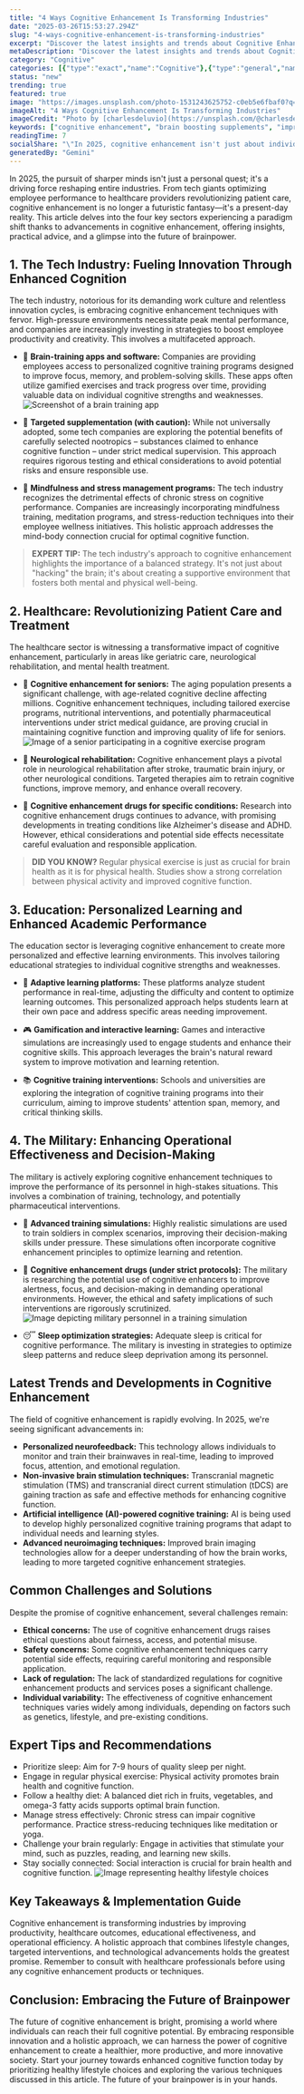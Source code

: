 ```yaml
---
title: "4 Ways Cognitive Enhancement Is Transforming Industries"
date: "2025-03-26T15:53:27.294Z"
slug: "4-ways-cognitive-enhancement-is-transforming-industries"
excerpt: "Discover the latest insights and trends about Cognitive Enhancement. This comprehensive guide covers everything you need to know about Cognitive Enhancement in 2025."
metaDescription: "Discover the latest insights and trends about Cognitive Enhancement. This comprehensive guide covers everything you need to know about Cognitive Enhancemen..."
category: "Cognitive"
categories: [{"type":"exact","name":"Cognitive"},{"type":"general","name":"Neuroscience"},{"type":"medium","name":"Neurotechnology"},{"type":"specific","name":"Brain Stimulation"},{"type":"niche","name":"tDCS"}]
status: "new"
trending: true
featured: true
image: "https://images.unsplash.com/photo-1531243625752-c0eb5e6fbaf0?q=85&w=1200&fit=max&fm=webp&auto=compress"
imageAlt: "4 Ways Cognitive Enhancement Is Transforming Industries"
imageCredit: "Photo by [charlesdeluvio](https://unsplash.com/@charlesdeluvio) on Unsplash"
keywords: ["cognitive enhancement", "brain boosting supplements", "improve cognitive function", "cognitive enhancement techniques", "best nootropics for memory", "how to improve brainpower naturally", "cognitive enhancement drugs", "cognitive function supplements reviews", "boost memory and focus naturally", "cognitive enhancement for seniors"]
readingTime: 7
socialShare: "\"In 2025, cognitive enhancement isn't just about individual improvement; it's reshaping entire industries, from tech innovation to military strategy.  The future of brainpower is being written now.\""
generatedBy: "Gemini"
---
```




In 2025, the pursuit of sharper minds isn't just a personal quest; it's a driving force reshaping entire industries. From tech giants optimizing employee performance to healthcare providers revolutionizing patient care, cognitive enhancement is no longer a futuristic fantasy—it's a present-day reality.  This article delves into the four key sectors experiencing a paradigm shift thanks to advancements in cognitive enhancement, offering insights, practical advice, and a glimpse into the future of brainpower.

## 1. The Tech Industry: Fueling Innovation Through Enhanced Cognition

The tech industry, notorious for its demanding work culture and relentless innovation cycles, is embracing cognitive enhancement techniques with fervor.  High-pressure environments necessitate peak mental performance, and companies are increasingly investing in strategies to boost employee productivity and creativity.  This involves a multifaceted approach.

* 🧠 **Brain-training apps and software:**  Companies are providing employees access to personalized cognitive training programs designed to improve focus, memory, and problem-solving skills.  These apps often utilize gamified exercises and track progress over time, providing valuable data on individual cognitive strengths and weaknesses. ![Screenshot of a brain training app](https://images.unsplash.com/photo-1549504537-57b91460ba7c?q=85&w=1200&fit=max&fm=webp&auto=compress)

* 💊 **Targeted supplementation (with caution):** While not universally adopted, some tech companies are exploring the potential benefits of carefully selected nootropics – substances claimed to enhance cognitive function – under strict medical supervision.  This approach requires rigorous testing and ethical considerations to avoid potential risks and ensure responsible use.

* 🧘 **Mindfulness and stress management programs:**  The tech industry recognizes the detrimental effects of chronic stress on cognitive performance.  Companies are increasingly incorporating mindfulness training, meditation programs, and stress-reduction techniques into their employee wellness initiatives.  This holistic approach addresses the mind-body connection crucial for optimal cognitive function.

> **EXPERT TIP:**  The tech industry's approach to cognitive enhancement highlights the importance of a balanced strategy.  It's not just about "hacking" the brain; it's about creating a supportive environment that fosters both mental and physical well-being.

## 2. Healthcare: Revolutionizing Patient Care and Treatment

The healthcare sector is witnessing a transformative impact of cognitive enhancement, particularly in areas like geriatric care, neurological rehabilitation, and mental health treatment.

* 👴 **Cognitive enhancement for seniors:**  The aging population presents a significant challenge, with age-related cognitive decline affecting millions.  Cognitive enhancement techniques, including tailored exercise programs, nutritional interventions, and potentially pharmaceutical interventions under strict medical guidance, are proving crucial in maintaining cognitive function and improving quality of life for seniors. ![Image of a senior participating in a cognitive exercise program](https://images.unsplash.com/photo-1531243625752-c0eb5e6fbaf0?q=85&w=1200&fit=max&fm=webp&auto=compress)

* 🧠 **Neurological rehabilitation:**  Cognitive enhancement plays a pivotal role in neurological rehabilitation after stroke, traumatic brain injury, or other neurological conditions.  Targeted therapies aim to retrain cognitive functions, improve memory, and enhance overall recovery.

* 💊 **Cognitive enhancement drugs for specific conditions:**  Research into cognitive enhancement drugs continues to advance, with promising developments in treating conditions like Alzheimer's disease and ADHD.  However, ethical considerations and potential side effects necessitate careful evaluation and responsible application.

> **DID YOU KNOW?**  Regular physical exercise is just as crucial for brain health as it is for physical health.  Studies show a strong correlation between physical activity and improved cognitive function.

## 3. Education: Personalized Learning and Enhanced Academic Performance

The education sector is leveraging cognitive enhancement to create more personalized and effective learning environments.  This involves tailoring educational strategies to individual cognitive strengths and weaknesses.

* 🧠 **Adaptive learning platforms:**  These platforms analyze student performance in real-time, adjusting the difficulty and content to optimize learning outcomes.  This personalized approach helps students learn at their own pace and address specific areas needing improvement.

* 🎮 **Gamification and interactive learning:**  Games and interactive simulations are increasingly used to engage students and enhance their cognitive skills.  This approach leverages the brain's natural reward system to improve motivation and learning retention.

* 📚 **Cognitive training interventions:**  Schools and universities are exploring the integration of cognitive training programs into their curriculum, aiming to improve students' attention span, memory, and critical thinking skills.

## 4. The Military: Enhancing Operational Effectiveness and Decision-Making

The military is actively exploring cognitive enhancement techniques to improve the performance of its personnel in high-stakes situations.  This involves a combination of training, technology, and potentially pharmaceutical interventions.

* 🧠 **Advanced training simulations:**  Highly realistic simulations are used to train soldiers in complex scenarios, improving their decision-making skills under pressure.  These simulations often incorporate cognitive enhancement principles to optimize learning and retention.

* 💊 **Cognitive enhancement drugs (under strict protocols):**  The military is researching the potential use of cognitive enhancers to improve alertness, focus, and decision-making in demanding operational environments.  However, the ethical and safety implications of such interventions are rigorously scrutinized.  ![Image depicting military personnel in a training simulation](https://images.unsplash.com/photo-1629709305580-5a833dc72d4a?q=85&w=1200&fit=max&fm=webp&auto=compress)

* 😴 **Sleep optimization strategies:**  Adequate sleep is critical for cognitive performance.  The military is investing in strategies to optimize sleep patterns and reduce sleep deprivation among its personnel.

## Latest Trends and Developments in Cognitive Enhancement

The field of cognitive enhancement is rapidly evolving.  In 2025, we're seeing significant advancements in:

* **Personalized neurofeedback:** This technology allows individuals to monitor and train their brainwaves in real-time, leading to improved focus, attention, and emotional regulation.
* **Non-invasive brain stimulation techniques:** Transcranial magnetic stimulation (TMS) and transcranial direct current stimulation (tDCS) are gaining traction as safe and effective methods for enhancing cognitive function.
* **Artificial intelligence (AI)-powered cognitive training:** AI is being used to develop highly personalized cognitive training programs that adapt to individual needs and learning styles.
* **Advanced neuroimaging techniques:**  Improved brain imaging technologies allow for a deeper understanding of how the brain works, leading to more targeted cognitive enhancement strategies.

## Common Challenges and Solutions

Despite the promise of cognitive enhancement, several challenges remain:

* **Ethical concerns:**  The use of cognitive enhancement drugs raises ethical questions about fairness, access, and potential misuse.
* **Safety concerns:** Some cognitive enhancement techniques carry potential side effects, requiring careful monitoring and responsible application.
* **Lack of regulation:** The lack of standardized regulations for cognitive enhancement products and services poses a significant challenge.
* **Individual variability:**  The effectiveness of cognitive enhancement techniques varies widely among individuals, depending on factors such as genetics, lifestyle, and pre-existing conditions.

## Expert Tips and Recommendations

*  Prioritize sleep:  Aim for 7-9 hours of quality sleep per night.
*  Engage in regular physical exercise:  Physical activity promotes brain health and cognitive function.
*  Follow a healthy diet:  A balanced diet rich in fruits, vegetables, and omega-3 fatty acids supports optimal brain function.
*  Manage stress effectively:  Chronic stress can impair cognitive performance.  Practice stress-reducing techniques like meditation or yoga.
*  Challenge your brain regularly:  Engage in activities that stimulate your mind, such as puzzles, reading, and learning new skills.
*  Stay socially connected:  Social interaction is crucial for brain health and cognitive function.  ![Image representing healthy lifestyle choices](https://images.unsplash.com/photo-1737505599159-5ffc1dcbc08f?q=85&w=1200&fit=max&fm=webp&auto=compress)

## Key Takeaways & Implementation Guide

Cognitive enhancement is transforming industries by improving productivity, healthcare outcomes, educational effectiveness, and operational efficiency.  A holistic approach that combines lifestyle changes, targeted interventions, and technological advancements holds the greatest promise.  Remember to consult with healthcare professionals before using any cognitive enhancement products or techniques.

## Conclusion: Embracing the Future of Brainpower

The future of cognitive enhancement is bright, promising a world where individuals can reach their full cognitive potential.  By embracing responsible innovation and a holistic approach, we can harness the power of cognitive enhancement to create a healthier, more productive, and more innovative society.  Start your journey towards enhanced cognitive function today by prioritizing healthy lifestyle choices and exploring the various techniques discussed in this article.  The future of your brainpower is in your hands.

